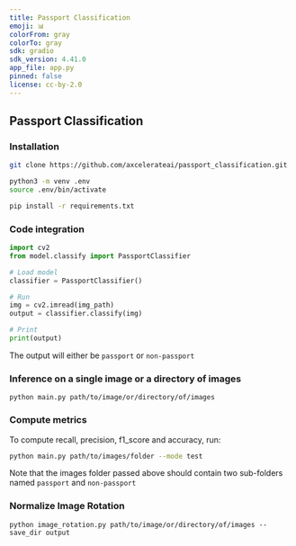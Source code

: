 ```yaml
---
title: Passport Classification
emoji: 📊
colorFrom: gray
colorTo: gray
sdk: gradio
sdk_version: 4.41.0
app_file: app.py
pinned: false
license: cc-by-2.0
---
```


## Passport Classification

### Installation
```bash
git clone https://github.com/axcelerateai/passport_classification.git

python3 -m venv .env
source .env/bin/activate

pip install -r requirements.txt

```
### Code integration
```python
import cv2
from model.classify import PassportClassifier

# Load model
classifier = PassportClassifier()

# Run
img = cv2.imread(img_path)
output = classifier.classify(img)

# Print
print(output)
```
The output will either be `passport` or `non-passport`

### Inference on a single image or a directory of images
```
python main.py path/to/image/or/directory/of/images
```

### Compute metrics
To compute recall, precision, f1_score and accuracy, run:
```bash
python main.py path/to/images/folder --mode test
```
Note that the images folder passed above should contain two sub-folders named `passport` and `non-passport`

### Normalize Image Rotation
```
python image_rotation.py path/to/image/or/directory/of/images --save_dir output
```

